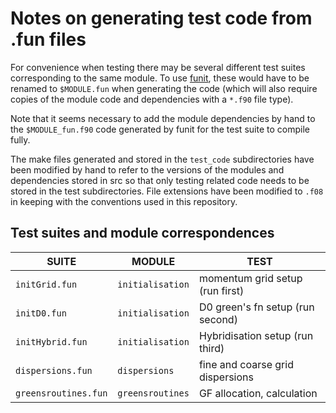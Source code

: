 Notes on generating test code from .fun files 
================================================= 

For convenience when testing there may be several different test suites 
corresponding to the same module.  To use 
[funit](https://github.com/kleb/nasarb/tree/master/funit), these would have to be 
renamed to `$MODULE.fun` when generating the code (which will also require copies 
of the module code and dependencies with a `*.f90` file type).

Note that it seems necessary to add the module dependencies by hand to the 
`$MODULE_fun.f90` code generated by funit for the test suite to compile fully.

The make files generated and stored in the `test_code` subdirectories have been 
modified by hand to refer to the versions of the modules and dependencies stored 
in src so that only testing related code needs to be stored in the test 
subdirectories. File extensions have been modified to `.f08` in keeping with the 
conventions used in this repository.

Test suites and module correspondences
----------------------------------------

|SUITE			        |MODULE			    |TEST                            |
|----------------       |--------------     |------                          |
|`initGrid.fun`         |`initialisation`	|momentum grid setup (run first) |
|`initD0.fun`           |`initialisation`   |D0 green's fn setup (run second)|
|`initHybrid.fun`       |`initialisation`   |Hybridisation setup (run third) |
|`dispersions.fun`	    |`dispersions`		|fine and coarse grid dispersions|
|`greensroutines.fun`   |`greensroutines`   |GF allocation, calculation      |
